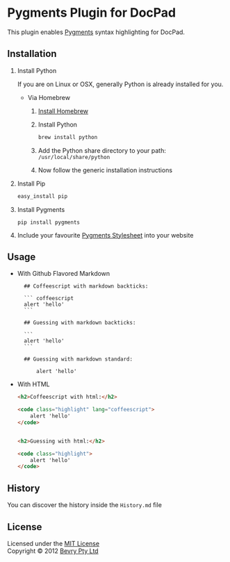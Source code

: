 # Pygments Plugin for DocPad

This plugin enables [Pygments](http://pygments.org/) syntax highlighting for DocPad.



## Installation

1. Install Python

	If you are on Linux or OSX, generally Python is already installed for you.
	
	- Via Homebrew

		1. [Install Homebrew](http://mxcl.github.com/homebrew/)

		2. Install Python

			``` bash
			brew install python
			
			```
		
		3. Add the Python share directory to your path: `/usr/local/share/python`

		4. Now follow the generic installation instructions


2. Install Pip
	
	``` bash
	easy_install pip
	```


3. Install Pygments

	```
	pip install pygments
	```

4. Include your favourite [Pygments Stylesheet](https://github.com/richleland/pygments-css) into your website


## Usage

- With Github Flavored Markdown
	
		## Coffeescript with markdown backticks:

		``` coffeescript
		alert 'hello'
		```

		## Guessing with markdown backticks:

		```
		alert 'hello'
		```

		## Guessing with markdown standard:

			alert 'hello'
		

- With HTML

	``` html
	<h2>Coffeescript with html:</h2>

	<code class="highlight" lang="coffeescript">
		alert 'hello'
	</code>


	<h2>Guessing with html:</h2>

	<code class="highlight">
		alert 'hello'
	</code>
	```



## History

You can discover the history inside the `History.md` file


## License

Licensed under the [MIT License](http://creativecommons.org/licenses/MIT/)
<br/>Copyright &copy; 2012 [Bevry Pty Ltd](http://bevry.me)